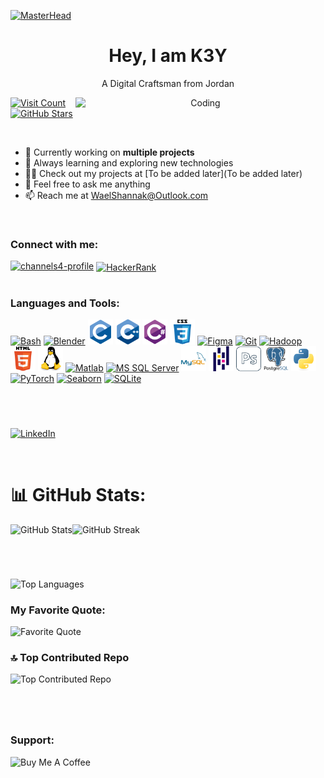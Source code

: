 [![MasterHead](https://pouch.jumpshare.com/preview/KVyWcF07-Jtg0L1YJCgiC8pcIPs5Op7IoIIv9lhHEBiVrnWlDftt6t6LS0T8v7Z3n84qWBhuO_ZPehvLC4foCwtvmsBVbCIl-qnbTdXx5uQ)](https://rishavchanda.io)
<h1 align="center">Hey, I am K3Y</h1>

<p align="center">A Digital Craftsman from Jordan</p>

<p align="center">
    <img align="right" alt="Coding" width="400" src="https://i.pinimg.com/originals/54/b5/b5/54b5b572a814ce721e1b01adabed5c84.gif">
</p>


[![Visit Count](https://visitcount.itsvg.in/api?id=K3epEv3rythingYours&icon=7&color=12)](https://visitcount.itsvg.in)
[![GitHub Stars](https://img.shields.io/github/stars/K3epEv3rythingYours?style=social)](https://github.com/K3epEv3rythingYours)

<br>

- 🔭 Currently working on **multiple projects**
- 🌱 Always learning and exploring new technologies
- 👨‍💻 Check out my projects at [To be added later](To be added later)
- 💬 Feel free to ask me anything
- 📫 Reach me at WaelShannak@Outlook.com

<br/>

<h3 align="left">Connect with me:</h3>
<p align="left">
   <a href="https://app.codesignal.com/profile/wael_s_lu6"><img src="https://i.ibb.co/Mnhk1pD/channels4-profile.jpg" alt="channels4-profile" border="0" height="30" width="40" ></a>
    <a href="https://www.hackerrank.com/profile/WaelShannak" target="blank"><img align="center" src="https://raw.githubusercontent.com/rahuldkjain/github-profile-readme-generator/master/src/images/icons/Social/hackerrank.svg" alt="HackerRank" height="30" width="40" /></a>
</p>

#

<h3 align="left">Languages and Tools:</h3>
<p align="left">
    <a href="https://www.gnu.org/software/bash/" target="_blank" rel="noreferrer"><img src="https://www.vectorlogo.zone/logos/gnu_bash/gnu_bash-icon.svg" alt="Bash" width="40" height="40" /></a>
    <a href="https://www.blender.org/" target="_blank" rel="noreferrer"><img src="https://download.blender.org/branding/community/blender_community_badge_white.svg" alt="Blender" width="40" height="40" /></a>
    <a href="https://www.cprogramming.com/" target="_blank" rel="noreferrer"><img src="https://raw.githubusercontent.com/devicons/devicon/master/icons/c/c-original.svg" alt="C" width="40" height="40" /></a>
    <a href="https://www.w3schools.com/cpp/" target="_blank" rel="noreferrer"><img src="https://raw.githubusercontent.com/devicons/devicon/master/icons/cplusplus/cplusplus-original.svg" alt="C++" width="40" height="40" /></a>
    <a href="https://www.w3schools.com/cs/" target="_blank" rel="noreferrer"><img src="https://raw.githubusercontent.com/devicons/devicon/master/icons/csharp/csharp-original.svg" alt="C#" width="40" height="40" /></a>
    <a href="https://www.w3schools.com/css/" target="_blank" rel="noreferrer"><img src="https://raw.githubusercontent.com/devicons/devicon/master/icons/css3/css3-original-wordmark.svg" alt="CSS" width="40" height="40" /></a>
    <a href="https://www.figma.com/" target="_blank" rel="noreferrer"><img src="https://www.vectorlogo.zone/logos/figma/figma-icon.svg" alt="Figma" width="40" height="40" /></a>
    <a href="https://git-scm.com/" target="_blank" rel="noreferrer"><img src="https://www.vectorlogo.zone/logos/git-scm/git-scm-icon.svg" alt="Git" width="40" height="40" /></a>
    <a href="https://hadoop.apache.org/" target="_blank" rel="noreferrer"><img src="https://www.vectorlogo.zone/logos/apache_hadoop/apache_hadoop-icon.svg" alt="Hadoop" width="40" height="40" /></a>
    <a href="https://www.w3.org/html/" target="_blank" rel="noreferrer"><img src="https://raw.githubusercontent.com/devicons/devicon/master/icons/html5/html5-original-wordmark.svg" alt="HTML5" width="40" height="40" /></a>
    <a href="https://www.linux.org/" target="_blank" rel="noreferrer"><img src="https://raw.githubusercontent.com/devicons/devicon/master/icons/linux/linux-original.svg" alt="Linux" width="40" height="40" /></a>
    <a href="https://www.mathworks.com/" target="_blank" rel="noreferrer"><img src="https://upload.wikimedia.org/wikipedia/commons/2/21/Matlab_Logo.png" alt="Matlab" width="40" height="40" /></a>
    <a href="https://www.microsoft.com/en-us/sql-server" target="_blank" rel="noreferrer"><img src="https://www.svgrepo.com/show/303229/microsoft-sql-server-logo.svg" alt="MS SQL Server" width="40" height="40" /></a>
    <a href="https://www.mysql.com/" target="_blank" rel="noreferrer"><img src="https://raw.githubusercontent.com/devicons/devicon/master/icons/mysql/mysql-original-wordmark.svg" alt="MySQL" width="40" height="40" /></a>
    <a href="https://pandas.pydata.org/" target="_blank" rel="noreferrer"><img src="https://raw.githubusercontent.com/devicons/devicon/2ae2a900d2f041da66e950e4d48052658d850630/icons/pandas/pandas-original.svg" alt="Pandas" width="40" height="40" /></a>
    <a href="https://www.photoshop.com/en" target="_blank" rel="noreferrer"><img src="https://raw.githubusercontent.com/devicons/devicon/master/icons/photoshop/photoshop-line.svg" alt="Photoshop" width="40" height="40" /></a>
    <a href="https://www.postgresql.org" target="_blank" rel="noreferrer"><img src="https://raw.githubusercontent.com/devicons/devicon/master/icons/postgresql/postgresql-original-wordmark.svg" alt="PostgreSQL" width="40" height="40" /></a>
    <a href="https://www.python.org" target="_blank" rel="noreferrer"><img src="https://raw.githubusercontent.com/devicons/devicon/master/icons/python/python-original.svg" alt="Python" width="40" height="40" /></a>
    <a href="https://pytorch.org/" target="_blank" rel="noreferrer"><img src="https://www.vectorlogo.zone/logos/pytorch/pytorch-icon.svg" alt="PyTorch" width="40" height="40" /></a>
    <a href="https://seaborn.pydata.org/" target="_blank" rel="noreferrer"><img src="https://seaborn.pydata.org/_images/logo-mark-lightbg.svg" alt="Seaborn" width="40" height="40" /></a>
    <a href="https://www.sqlite.org/" target="_blank" rel="noreferrer"><img src="https://www.vectorlogo.zone/logos/sqlite/sqlite-icon.svg" alt="SQLite" width="40" height="40" /></a>
</p>




#

<br>

<a href="https://github.com/K3epEv3rythingYours/LinkedInPosts"><img src="https://i.ibb.co/VgCv52s/LinkedIn.png" alt="LinkedIn" border="0"></a>

<br>

# 📊 GitHub Stats:
![GitHub Stats](https://github-readme-stats.vercel.app/api?username=K3epEv3rythingYours&theme=dark&hide_border=false&include_all_commits=true&count_private=true)![GitHub Streak](https://github-readme-streak-stats.herokuapp.com/?user=K3epEv3rythingYours&theme=dark&hide_border=false)

#

<br>

![Top Languages](https://github-readme-stats.vercel.app/api/top-langs/?username=K3epEv3rythingYours&theme=dark&hide_border=false&include_all_commits=true&count_private=true&layout=compact)

### My Favorite Quote:
![Favorite Quote](https://quotes-github-readme.vercel.app/api?type=horizontal&theme=dark)

### 🔝 Top Contributed Repo
![Top Contributed Repo](https://github-contributor-stats.vercel.app/api?username=K3epEv3rythingYours&limit=5&theme=dark&combine_all_yearly_contributions=true)

#

<br>

<h3 align="left">Support:</h3>
<p>
    <a href="https://www.buymeacoffee.com/https://www.buymeacoffee.com/K3YB1T">
        <img align="left" src="https://cdn.buymeacoffee.com/buttons/v2/default-yellow.png" height="50" width="210" alt="Buy Me A Coffee" />
    </a>
</p>

